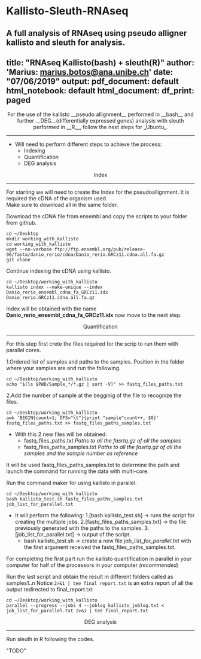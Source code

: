 # Kallisto-Sleuth-RNAseq
A full analysis of RNAseq using pseudo alligner kallisto and sleuth for analysis.
---
title: "RNAseq Kallisto(bash) + sleuth(R)"
author: 'Marius:  marius.botos@ana.unibe.ch'
date: "07/06/2019"
output:
  pdf_document: default
  html_notebook: default
  html_document:
    df_print: paged
---

<!---
\begin{center}
#For the use of the kallisto __pseudo allignment__ performed in __bash__ and further __DEG__(differentially expressed genes) analysis with sleuth performed in #__R__, follow the next steps for _Ubuntu_.
#\end{center}>
--->


<center>
For the use of the kallisto __pseudo allignment__ performed in __bash__ and further __DEG__(differentially expressed genes) analysis with sleuth performed in __R__, follow the next steps for _Ubuntu_.
</center>

____
  
  
* Will need to perform different steps to achieve the process:  
  + Indexing 
  + Quantification
  + DEG analysis
  
<center>
Index
</center>


____


For starting we will need to create the Index for the pseudoallignment. It is required the cDNA of the organism used.  
Make sure to download all in the same folder.


Download the cDNA file from ensembl and copy the scripts to your folder from github.  

```{bash}
cd ~/Desktop  
mkdir working_with_kallisto
cd working_with_kallisto
wget --no-verbose ftp://ftp.ensembl.org/pub/release-96/fasta/danio_rerio/cdna/Danio_rerio.GRCz11.cdna.all.fa.gz
git clone 
```



Continue indexing the cDNA using kallisto.  

```{bash}
cd ~/Desktop/working_with_kallisto
kallisto index --make-unique --index Danio_rerio_ensembl_cdna_fa_GRCz11.idx Danio_rerio.GRCz11.cdna.all.fa.gz
```



Index will be obtained with the name __Danio_rerio_ensembl_cdna_fa_GRCz11.idx__ now move to the next step.

<center>
Quantification
</center>

____



For this step first crete the files required for the scrip to run them with parallel cores.


1.Ordered list of samples and paths to the samples. Position in the folder where your samples are and run the following.

```{bash}
cd ~/Desktop/working_with_kallisto
echo "$(ls $PWD/Sample_*/*.gz | sort -V)" >> fastq_files_paths.txt
```


2.Add the number of sample at the begginig of the file to recognize the files.

```{bash}
cd ~/Desktop/working_with_kallisto
awk 'BEGIN{count=1; OFS="\t"}{print "sample"count++, $0}' fastq_files_paths.txt >> fastq_files_paths_samples.txt
```



* With this 2 new files will be obtained:
  + fastq_files_paths.txt _Paths to all the fasrtq.gz of all the samples_
  + fastq_files_paths_samples.txt  _Paths to all the fasrtq.gz of all the samples and the sample number as reference_


It will be used fastq_files_paths_samples.txt to determine the path and launch the command for running the data with multi-core.


Run the command maker for using kallisto in parallel.
```{bash}
cd ~/Desktop/working_with_kallisto
bash kallisto_test.sh fastq_files_paths_samples.txt job_list_for_parallel.txt
```

* It will perform the following:
  1.[bash kallisto_test.sh] → runs the script for creating the multiple jobs.
  2.[fastq_files_paths_samples.txt] → the file previously generated with the paths to the samples.
  3.[job_list_for_parallel.txt] → output of the script.
  + bash kallisto_test.sh → create a new file _job_list_for_parallel.txt_ with the first argument received the fastq_files_paths_samples.txt.  
  

For completing the first part run the kallisto quantification in parallel in your computer for half of the processors in your computer _(recommended)_  

Run the last script and obtain the result in different folders called as samples1..n
Notice `2>&1 | tee final report.txt` is an extra report of all the output redirected to final_report.txt  

```{bash}
cd ~/Desktop/working_with_kallisto
parallel --progress --jobs 4 --joblog kallisto_joblog.txt < job_list_for_parallel.txt 2>&1 | tee final_report.txt
```

<center>
DEG analysis
</center>


____

Run sleuth in R following the codes.

"TODO"
